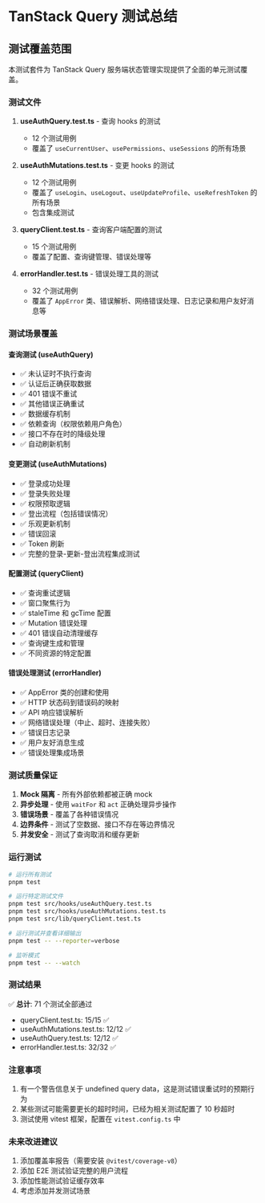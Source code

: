 # TanStack Query 测试总结

## 测试覆盖范围

本测试套件为 TanStack Query 服务端状态管理实现提供了全面的单元测试覆盖。

### 测试文件

1. **useAuthQuery.test.ts** - 查询 hooks 的测试
   - 12 个测试用例
   - 覆盖了 `useCurrentUser`、`usePermissions`、`useSessions` 的所有场景

2. **useAuthMutations.test.ts** - 变更 hooks 的测试
   - 12 个测试用例
   - 覆盖了 `useLogin`、`useLogout`、`useUpdateProfile`、`useRefreshToken` 的所有场景
   - 包含集成测试

3. **queryClient.test.ts** - 查询客户端配置的测试
   - 15 个测试用例
   - 覆盖了配置、查询键管理、错误处理等

4. **errorHandler.test.ts** - 错误处理工具的测试
   - 32 个测试用例
   - 覆盖了 `AppError` 类、错误解析、网络错误处理、日志记录和用户友好消息等

### 测试场景覆盖

#### 查询测试 (useAuthQuery)
- ✅ 未认证时不执行查询
- ✅ 认证后正确获取数据
- ✅ 401 错误不重试
- ✅ 其他错误正确重试
- ✅ 数据缓存机制
- ✅ 依赖查询（权限依赖用户角色）
- ✅ 接口不存在时的降级处理
- ✅ 自动刷新机制

#### 变更测试 (useAuthMutations)
- ✅ 登录成功处理
- ✅ 登录失败处理
- ✅ 权限预取逻辑
- ✅ 登出流程（包括错误情况）
- ✅ 乐观更新机制
- ✅ 错误回滚
- ✅ Token 刷新
- ✅ 完整的登录-更新-登出流程集成测试

#### 配置测试 (queryClient)
- ✅ 查询重试逻辑
- ✅ 窗口聚焦行为
- ✅ staleTime 和 gcTime 配置
- ✅ Mutation 错误处理
- ✅ 401 错误自动清理缓存
- ✅ 查询键生成和管理
- ✅ 不同资源的特定配置

#### 错误处理测试 (errorHandler)
- ✅ AppError 类的创建和使用
- ✅ HTTP 状态码到错误码的映射
- ✅ API 响应错误解析
- ✅ 网络错误处理（中止、超时、连接失败）
- ✅ 错误日志记录
- ✅ 用户友好消息生成
- ✅ 错误处理集成场景

### 测试质量保证

1. **Mock 隔离** - 所有外部依赖都被正确 mock
2. **异步处理** - 使用 `waitFor` 和 `act` 正确处理异步操作
3. **错误场景** - 覆盖了各种错误情况
4. **边界条件** - 测试了空数据、接口不存在等边界情况
5. **并发安全** - 测试了查询取消和缓存更新

### 运行测试

```bash
# 运行所有测试
pnpm test

# 运行特定测试文件
pnpm test src/hooks/useAuthQuery.test.ts
pnpm test src/hooks/useAuthMutations.test.ts
pnpm test src/lib/queryClient.test.ts

# 运行测试并查看详细输出
pnpm test -- --reporter=verbose

# 监听模式
pnpm test -- --watch
```

### 测试结果

✅ **总计**: 71 个测试全部通过
- queryClient.test.ts: 15/15 ✅
- useAuthMutations.test.ts: 12/12 ✅
- useAuthQuery.test.ts: 12/12 ✅
- errorHandler.test.ts: 32/32 ✅

### 注意事项

1. 有一个警告信息关于 undefined query data，这是测试错误重试时的预期行为
2. 某些测试可能需要更长的超时时间，已经为相关测试配置了 10 秒超时
3. 测试使用 vitest 框架，配置在 `vitest.config.ts` 中

### 未来改进建议

1. 添加覆盖率报告（需要安装 `@vitest/coverage-v8`）
2. 添加 E2E 测试验证完整的用户流程
3. 添加性能测试验证缓存效率
4. 考虑添加并发测试场景